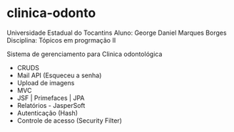 # clinica-odonto

Universidade Estadual do Tocantins
Aluno: George Daniel Marques Borges
Disciplina: Tópicos em progrmação II 

Sistema de gerenciamento para Clinica odontológica

- CRUDS
- Mail API (Esqueceu a senha)
- Upload de imagens
- MVC 
- JSF | Primefaces | JPA
- Relatórios - JasperSoft
- Autenticação (Hash)
- Controle de acesso (Security Filter)




